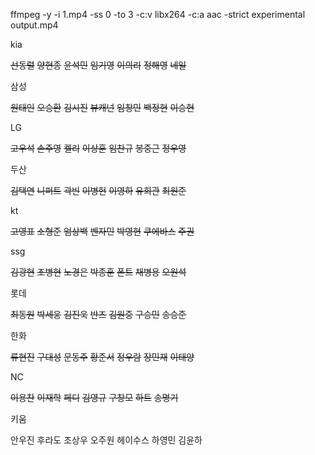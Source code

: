 ffmpeg -y -i 1.mp4 -ss 0 -to 3 -c:v libx264 -c:a aac -strict experimental output.mp4

kia

~~선동렬~~
~~양현종~~
~~윤석민~~
~~임기영~~
~~이의리~~
~~정해영~~
~~네일~~

삼성

~~원태인~~
~~오승환~~
~~김시진~~
~~뷰캐넌~~
~~임창민~~
~~백정현~~
~~이승현~~

LG

~~고우석~~
~~손주영~~
~~켈리~~
~~이상훈~~
~~임찬규~~
~~봉중근~~
~~정우영~~

두산

~~김택연~~
~~니퍼트~~
~~곽빈~~
~~이병헌~~
~~이영하~~
~~유희관~~
~~최원준~~

kt 

~~고영표~~
~~소형준~~
~~엄상백~~
~~벤자민~~
~~박영현~~
~~쿠에바스~~
~~주권~~

ssg

~~김광현~~
~~조병현~~
~~노경은~~
~~박종훈~~
~~폰트~~
~~채병용~~
~~오원석~~

롯데

~~최동원~~
~~박세웅~~
~~김진욱~~
~~반즈~~
~~김원중~~
~~구승민~~
~~송승준~~

한화

~~류현진~~
~~구대성~~
~~문동주~~
~~황준서~~
~~정우람~~
~~장민재~~
~~이태양~~

NC

~~이용찬~~
~~이재학~~
~~페디~~
~~김영규~~
~~구창모~~
~~하트~~
~~송명기~~

키움

안우진
후라도
조상우
오주원
헤이수스
하영민
김윤하
